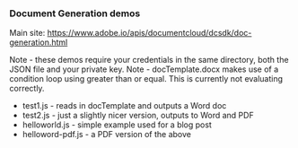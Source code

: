 ### Document Generation demos

Main site: <https://www.adobe.io/apis/documentcloud/dcsdk/doc-generation.html>

Note - these demos require your credentials in the same directory, both the JSON file and your private key.
Note - docTemplate.docx makes use of a condition loop using greater than or equal. This is currently not evaluating correctly.

* test1.js - reads in docTemplate and outputs a Word doc
* test2.js - just a slightly nicer version, outputs to Word and PDF
* helloworld.js - simple example used for a blog post
* helloword-pdf.js - a PDF version of the above